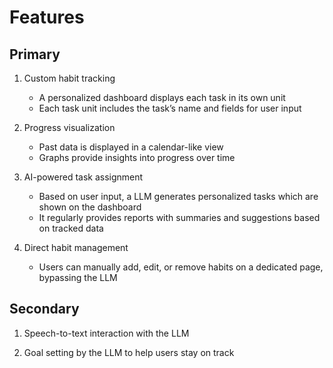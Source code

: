 # Features

## Primary

1. Custom habit tracking

   - A personalized dashboard displays each task in its own unit
   - Each task unit includes the task’s name and fields for user input

2. Progress visualization

   - Past data is displayed in a calendar-like view
   - Graphs provide insights into progress over time

3. AI-powered task assignment

   - Based on user input, a LLM generates personalized tasks which are shown
     on the dashboard
   - It regularly provides reports with summaries and suggestions based
     on tracked data

4. Direct habit management

   - Users can manually add, edit, or remove habits on a dedicated page,
     bypassing the LLM

## Secondary

1. Speech-to-text interaction with the LLM

2. Goal setting by the LLM to help users stay on track
